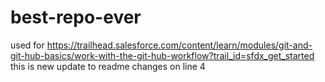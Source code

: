# best-repo-ever
used for https://trailhead.salesforce.com/content/learn/modules/git-and-git-hub-basics/work-with-the-git-hub-workflow?trail_id=sfdx_get_started
this is new update to readme
changes on line 4